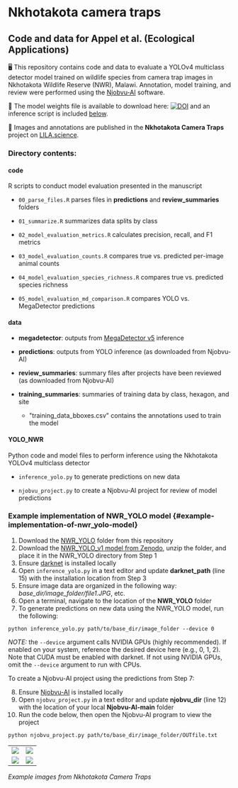 # Nkhotakota camera traps

## Code and data for Appel et al. (Ecological Applications)

🖥️ This repository contains code and data to evaluate a YOLOv4 multiclass detector model trained on wildlife species from camera trap images in Nkhotakota Wildlife Reserve (NWR), Malawi. Annotation, model training, and review were performed using the [Njobvu-AI](https://github.com/sullichrosu/Njobvu-AI) software.

🔗 The model weights file is available to download here: [![DOI](https://zenodo.org/badge/DOI/10.5281/zenodo.15392141.svg)](https://doi.org/10.5281/zenodo.15392141) and an inference script is included [below](#example-implementation-of-nwr_yolo-model).

🐘 Images and annotations are published in the **Nkhotakota Camera Traps** project on [LILA.science](https://lila.science/).

### Directory contents:

#### code

R scripts to conduct model evaluation presented in the manuscript

-   `00_parse_files.R` parses files in **predictions** and **review_summaries** folders

-   `01_summarize.R` summarizes data splits by class

-   `02_model_evaluation_metrics.R` calculates precision, recall, and F1 metrics

-   `03_model_evaluation_counts.R` compares true vs. predicted per-image animal counts

-   `04_model_evaluation_species_richness.R` compares true vs. predicted species richness

-   `05_model_evaluation_md_comparison.R` compares YOLO vs. MegaDetector predictions

#### data

-   **megadetector**: outputs from [MegaDetector v5](https://github.com/agentmorris/MegaDetector) inference

-   **predictions**: outputs from YOLO inference (as downloaded from Njobvu-AI)

-   **review_summaries**: summary files after projects have been reviewed (as downloaded from Njobvu-AI)

-   **training_summaries**: summaries of training data by class, hexagon, and site

    -   "training_data_bboxes.csv" contains the annotations used to train the model

#### YOLO_NWR

Python code and model files to perform inference using the Nkhotakota YOLOv4 multiclass detector

-   `inference_yolo.py` to generate predictions on new data

-   `njobvu_project.py` to create a Njobvu-AI project for review of model predictions

### Example implementation of NWR_YOLO model {#example-implementation-of-nwr_yolo-model}

1.  Download the [NWR_YOLO](https://github.com/appelc/Nkhotakota_camera_traps/tree/main/YOLO) folder from this repository
2.  Download the [NWR_YOLO_v1 model from Zenodo](https://doi.org/10.5281/zenodo.15392141), unzip the folder, and place it in the NWR_YOLO directory from Step 1
3.  Ensure [darknet](https://github.com/AlexeyAB/darknet) is installed locally
4.  Open `inference_yolo.py` in a text editor and update **darknet_path** (line 15) with the installation location from Step 3
5.  Ensure image data are organized in the following way: *base_dir/image_folder/file1.JPG*, etc.
6.  Open a terminal, navigate to the location of the **NWR_YOLO** folder
7.  To generate predictions on new data using the NWR_YOLO model, run the following:

```         
python inference_yolo.py path/to/base_dir/image_folder --device 0
```

*NOTE:* the `--device` argument calls NVIDIA GPUs (highly recommended). If enabled on your system, reference the desired device here (e.g., 0, 1, 2). Note that CUDA must be enabled with darknet. If not using NVIDIA GPUs, omit the `--device` argument to run with CPUs.

To create a Njobvu-AI project using the predictions from Step 7:

8.  Ensure [Njobvu-AI](https://github.com/sullichrosu/Njobvu-AI) is installed locally
9.  Open `njobvu_project.py` in a text editor and update **njobvu_dir** (line 12) with the location of your local **Njobvu-AI-main** folder
10. Run the code below, then open the Njobvu-AI program to view the project

```         
python njobvu_project.py path/to/base_dir/image_folder/OUTfile.txt
```

|                  |                       |
|------------------|-----------------------|
| ![](eland.png)   | ![](honey_badger.png) |
| ![](leopard.png) | ![](zebra.png)        |

*Example images from Nkhotakota Camera Traps*
